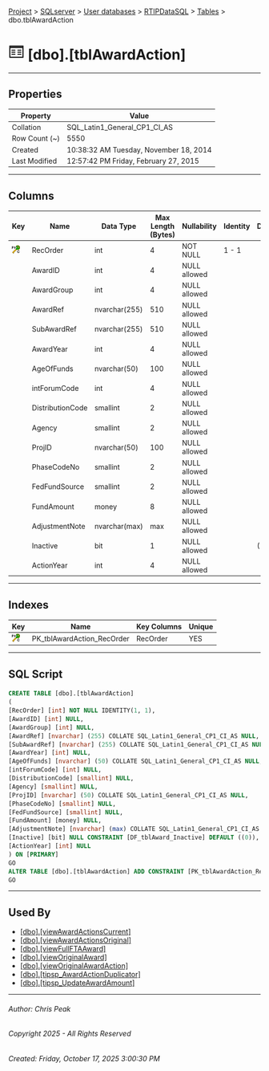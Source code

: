 #### 

[Project](../../../../index.md) > [SQLserver](../../../index.md) > [User databases](../../index.md) > [RTIPDataSQL](../index.md) > [Tables](Tables.md) > dbo.tblAwardAction

# ![Tables](../../../../Images/Table32.png) [dbo].[tblAwardAction]

---

## <a name="#properties"></a>Properties

| Property | Value |
|---|---|
| Collation | SQL_Latin1_General_CP1_CI_AS |
| Row Count (~) | 5550 |
| Created | 10:38:32 AM Tuesday, November 18, 2014 |
| Last Modified | 12:57:42 PM Friday, February 27, 2015 |


---

## <a name="#columns"></a>Columns

| Key | Name | Data Type | Max Length (Bytes) | Nullability | Identity | Default |
|---|---|---|---|---|---|---|
| [![Cluster Primary Key PK_tblAwardAction_RecOrder: RecOrder](../../../../Images/pkcluster.png)](#indexes) | RecOrder | int | 4 | NOT NULL | 1 - 1 |  |
|  | AwardID | int | 4 | NULL allowed |  |  |
|  | AwardGroup | int | 4 | NULL allowed |  |  |
|  | AwardRef | nvarchar(255) | 510 | NULL allowed |  |  |
|  | SubAwardRef | nvarchar(255) | 510 | NULL allowed |  |  |
|  | AwardYear | int | 4 | NULL allowed |  |  |
|  | AgeOfFunds | nvarchar(50) | 100 | NULL allowed |  |  |
|  | intForumCode | int | 4 | NULL allowed |  |  |
|  | DistributionCode | smallint | 2 | NULL allowed |  |  |
|  | Agency | smallint | 2 | NULL allowed |  |  |
|  | ProjID | nvarchar(50) | 100 | NULL allowed |  |  |
|  | PhaseCodeNo | smallint | 2 | NULL allowed |  |  |
|  | FedFundSource | smallint | 2 | NULL allowed |  |  |
|  | FundAmount | money | 8 | NULL allowed |  |  |
|  | AdjustmentNote | nvarchar(max) | max | NULL allowed |  |  |
|  | Inactive | bit | 1 | NULL allowed |  | ((0)) |
|  | ActionYear | int | 4 | NULL allowed |  |  |


---

## <a name="#indexes"></a>Indexes

| Key | Name | Key Columns | Unique |
|---|---|---|---|
| [![Cluster Primary Key PK_tblAwardAction_RecOrder: RecOrder](../../../../Images/pkcluster.png)](#indexes) | PK_tblAwardAction_RecOrder | RecOrder | YES |


---

## <a name="#sqlscript"></a>SQL Script

```sql
CREATE TABLE [dbo].[tblAwardAction]
(
[RecOrder] [int] NOT NULL IDENTITY(1, 1),
[AwardID] [int] NULL,
[AwardGroup] [int] NULL,
[AwardRef] [nvarchar] (255) COLLATE SQL_Latin1_General_CP1_CI_AS NULL,
[SubAwardRef] [nvarchar] (255) COLLATE SQL_Latin1_General_CP1_CI_AS NULL,
[AwardYear] [int] NULL,
[AgeOfFunds] [nvarchar] (50) COLLATE SQL_Latin1_General_CP1_CI_AS NULL,
[intForumCode] [int] NULL,
[DistributionCode] [smallint] NULL,
[Agency] [smallint] NULL,
[ProjID] [nvarchar] (50) COLLATE SQL_Latin1_General_CP1_CI_AS NULL,
[PhaseCodeNo] [smallint] NULL,
[FedFundSource] [smallint] NULL,
[FundAmount] [money] NULL,
[AdjustmentNote] [nvarchar] (max) COLLATE SQL_Latin1_General_CP1_CI_AS NULL,
[Inactive] [bit] NULL CONSTRAINT [DF_tblAward_Inactive] DEFAULT ((0)),
[ActionYear] [int] NULL
) ON [PRIMARY]
GO
ALTER TABLE [dbo].[tblAwardAction] ADD CONSTRAINT [PK_tblAwardAction_RecOrder] PRIMARY KEY CLUSTERED ([RecOrder]) ON [PRIMARY]
GO

```


---

## <a name="#usedby"></a>Used By

* [[dbo].[viewAwardActionsCurrent]](../Views/dbo_viewAwardActionsCurrent.md)
* [[dbo].[viewAwardActionsOriginal]](../Views/dbo_viewAwardActionsOriginal.md)
* [[dbo].[viewFullFTAAward]](../Views/dbo_viewFullFTAAward.md)
* [[dbo].[viewOriginalAward]](../Views/dbo_viewOriginalAward.md)
* [[dbo].[viewOriginalAwardAction]](../Views/dbo_viewOriginalAwardAction.md)
* [[dbo].[tipsp_AwardActionDuplicator]](../Programmability/Stored_Procedures/dbo_tipsp_AwardActionDuplicator.md)
* [[dbo].[tipsp_UpdateAwardAmount]](../Programmability/Stored_Procedures/dbo_tipsp_UpdateAwardAmount.md)


---

###### Author:  Chris Peak

###### Copyright 2025 - All Rights Reserved

###### Created: Friday, October 17, 2025 3:00:30 PM

